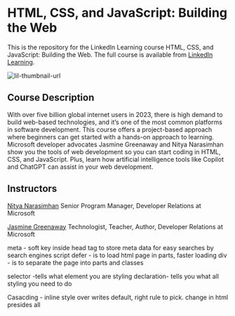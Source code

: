 # HTML, CSS, and JavaScript: Building the Web
This is the repository for the LinkedIn Learning course HTML, CSS, and JavaScript: Building the Web. The full course is available from [LinkedIn Learning][lil-course-url].

![lil-thumbnail-url]

## Course Description

With over five billion global internet users in 2023, there is high demand to build web-based technologies, and it’s one of the most common platforms in software development. This course offers a project-based approach where beginners can get started with a hands-on approach to learning. Microsoft developer advocates Jasmine Greenaway and Nitya Narasimhan show you the tools of web development so you can start coding in HTML, CSS, and JavaScript. Plus, learn how artificial intelligence tools like Copilot and ChatGPT can assist in your web development.

## Instructors

[Nitya Narasimhan](https://www.linkedin.com/learning/instructors/nitya-narasimhan?u=104)
Senior Program Manager, Developer Relations at Microsoft

[Jasmine Greenaway](https://www.linkedin.com/learning/instructors/jasmine-greenaway?u=104)
Technologist, Teacher, Author, Developer Relations at Microsoft

                        

[0]: # (Replace these placeholder URLs with actual course URLs)

[lil-course-url]: https://www.linkedin.com/learning/html-css-and-javascript-building-the-web
[lil-thumbnail-url]: https://media.licdn.com/dms/image/v2/D4E0DAQGOekVdxzy4-g/learning-public-crop_675_1200/learning-public-crop_675_1200/0/1726083011071?e=2147483647&v=beta&t=Snrq_ON58iaRiLWDmpbP7o-3QsmirVWGbMQU--NmG9Q

meta - soft key inside head tag to store meta data for easy searches by search engines
script defer - is to load html page in parts, faster loading
div - is to separate the page into parts and classes

selector -tells what element you are styling
declaration- tells you what all styling you need to do

Casacding - inline style over writes default, right rule to pick. change in html presides all
